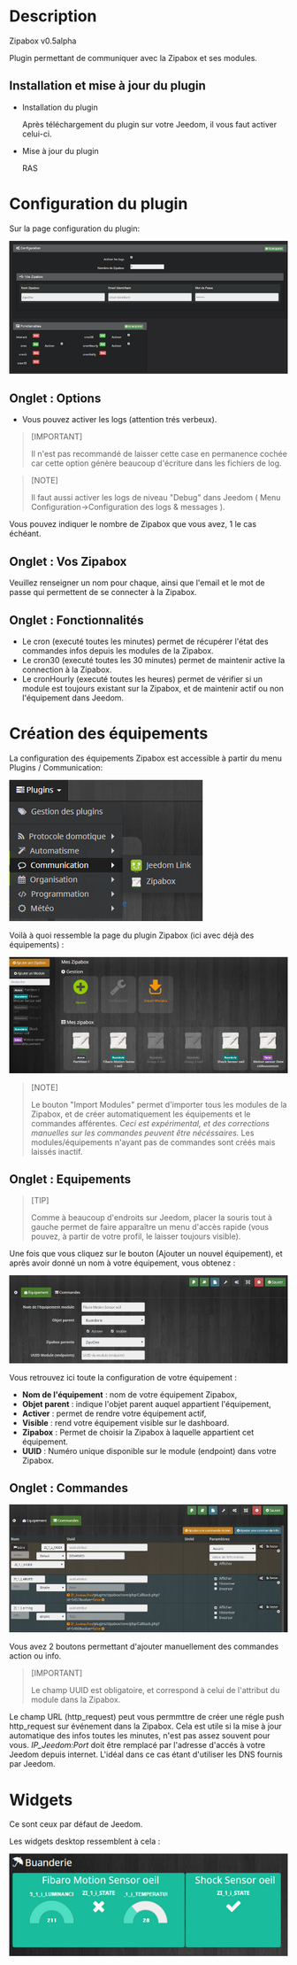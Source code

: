 Description
===========
Zipabox v0.5alpha

Plugin permettant de communiquer avec la Zipabox et ses modules.


Installation et mise à jour du plugin
---

- Installation du plugin

   Après téléchargement du plugin sur votre Jeedom, il vous faut activer celui-ci.

-  Mise à jour du plugin

   RAS


Configuration du plugin
=======================

Sur la page configuration du plugin:

![image01](../images/configuration.png)

Onglet : Options
---
* Vous pouvez activer les logs (attention trés verbeux).

> [IMPORTANT]
> 
> Il n'est pas recommandé de laisser cette case en permanence cochée car cette option génère beaucoup d'écriture dans les fichiers de log.

> [NOTE]
> 
> Il faut aussi activer les logs de niveau "Debug" dans Jeedom ( Menu Configuration->Configuration des logs & messages ).

Vous pouvez indiquer le nombre de Zipabox que vous avez, 1 le cas échéant.

Onglet : Vos Zipabox
---
Veuillez renseigner un nom pour chaque, ainsi que l'email et le mot de passe qui permettent de se connecter à la Zipabox.

Onglet : Fonctionnalités
---

- Le cron (executé toutes les minutes) permet de récupérer l'état des commandes infos depuis les modules de la Zipabox.
- Le cron30 (executé toutes les 30 minutes) permet de maintenir active la connection à la Zipabox.
- Le cronHourly (executé toutes les heures) permet de vérifier si un module est toujours existant sur la Zipabox, et de maintenir actif ou non l'équipement dans Jeedom.

Création des équipements
========================

La configuration des équipements Zipabox est accessible à partir du menu Plugins / Communication: 

![image02](../images/menuplugin.png)

Voilà à quoi ressemble la page du plugin Zipabox (ici avec déjà des équipements) : 

![image03](../images/equipements.png)

> [NOTE]
> 
> Le bouton "Import Modules" permet d'importer tous les modules de la Zipabox, et de créer automatiquement les équipements et le commandes afférentes.
> *Ceci est expérimental, et des corrections manuelles sur les commandes peuvent être nécéssaires.*
> Les modules/équipements n'ayant pas de commandes sont créés mais laissés inactif.

Onglet : Equipements
---

> [TIP]
> 
> Comme à beaucoup d'endroits sur Jeedom, placer la souris tout à gauche permet de faire apparaître un menu d'accès rapide (vous pouvez, à partir de votre profil, le laisser toujours visible).

Une fois que vous cliquez sur le bouton (Ajouter un nouvel équipement), et après avoir donné un nom à votre équipement, vous obtenez : 

![image04](../images/equipements0.png)

Vous retrouvez ici toute la configuration de votre équipement : 

* **Nom de l'équipement** : nom de votre équipement Zipabox,
* **Objet parent** : indique l'objet parent auquel appartient l'équipement,
* **Activer** : permet de rendre votre équipement actif,
* **Visible** : rend votre équipement visible sur le dashboard.
* **Zipabox** : Permet de choisir la Zipabox à laquelle appartient cet équipement.
* **UUID** : Numéro unique disponible sur le module (endpoint) dans votre Zipabox.

Onglet : Commandes
---

![image05](../images/commandes.png)

Vous avez 2 boutons permettant d'ajouter manuellement des commandes action ou info.
> [IMPORTANT]
> 
> Le champ UUID est obligatoire, et correspond à celui de l'attribut du module dans la Zipabox.

Le champ URL (http_request) peut vous permmttre de créer une régle push http_request  sur événement dans la Zipabox.
Cela est utile si la mise à jour automatique des infos toutes les minutes, n'est pas assez souvent pour vous.
*IP_Jeedom:Port* doit être remplacé par l'adresse d'accés à votre Jeedom depuis internet.
L'idéal dans ce cas étant d'utiliser les DNS fournis par Jeedom.

Widgets
=======

Ce sont ceux par défaut de Jeedom.

Les widgets desktop ressemblent à cela :

![image06](../images/desktop_widget.png)
